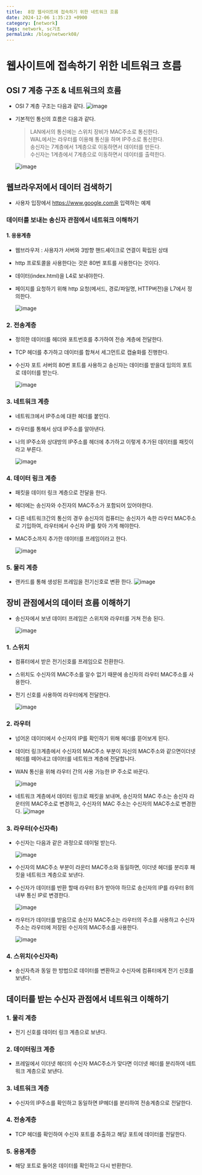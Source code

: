 ```yaml
---
title:  8장 웹사이트에 접속하기 위한 네트워크 흐름
date: 2024-12-06 1:35:23 +0900
category: [network]
tags: network, sc기초
permalink: /blog/network08/
---
```

# 웹사이트에 접속하기 위한 네트워크 흐름
## OSI 7 계층 구조 & 네트워크의 흐름
- OSI 7 계층 구조는 다음과 같다.
![image](https://github.com/user-attachments/assets/b486b894-c86b-421c-8679-80b8a2d18a7d)

- 기본적인 통신의 흐름은 다음과 같다. 
  > LAN에서의 통신에는 스위치 장비가 MAC주소로 통신한다. <br>
  > WAL에서는 라우터를 이용해 통신을 하며 IP주소로 통신한다. <br>
  > 송신자는 7계층에서 1계층으로 이동하면서 데이터를 만든다. <br>
  > 수신자는 1계층에서 7계층으로 이동하면서 데이터를 출력한다. 

  ![image](https://github.com/user-attachments/assets/2ba252ea-95e9-4ba0-b0e2-9b140c79ca1d)


## 웹브라우저에서 데이터 검색하기 
- 사용자 입장에서 https://www.google.com을 입력하는 예제 

### 데이터를 보내는 송신자 관점에서 네트워크 이해하기 
#### 1. 응용계층
- 웹브라우저 : 사용자가 서버와 3방향 핸드셰이크로 연결이 확립된 상태 
- http 프로토콜을 사용한다는 것은 80번 포트를 사용한다는 것이다.
- 데이터(index.html)을 L4로 보내야한다. 
- 페이지를 요청하기 위해 http 요청(메서드, 경로/파일명, HTTP버전)을 L7에서 정의한다.

  ![image](https://github.com/user-attachments/assets/1d16f7db-3daf-482b-b270-92c2bc81243b)

### 2. 전송계층
- 정의한 데이터를 헤더와 포트번호를 추가하여 전송 계층에 전달한다. 
- TCP 헤더를 추가하고 데이터를 합쳐서 세그먼트로 캡슐화를 진행한다.
- 수신자 포트 서버의 80번 포트를 사용하고 송신자는 데이터를 받을대 임의의 포트로 데이터를 받는다.

  ![image](https://github.com/user-attachments/assets/8d20f467-9821-406b-a6f3-c9fa17a404c3)

### 3. 네트워크 계층
- 네트워크에서 IP주소에 대한 헤더를 붙인다. 
- 라우터를 통해서 상대 IP주소를 알아낸다. 
- 나의 IP주소와 상대방의 IP주소를 헤더에 추가하고 이렇게 추가된 데이터를 패킷이라고 부른다.

  ![image](https://github.com/user-attachments/assets/49f417df-29cc-4b9a-81bf-b79bd192ed2a)

### 4. 데이터 링크 계층
- 패킷을 데이터 링크 계층으로 전달을 한다. 
- 헤더에는 송신자와 수진자의 MAC주소가 포함되어 있어야한다. 
- 다른 네트워크간의 통신의 경우 송신자의 컴퓨터는 송신자가 속한 라우터 MAC주소로 기입하여, 라우터에서 수신자 IP를 찾아 가게 해야한다.
- MAC주소까지 추가한 데이터를 프레임이라고 한다. 

  ![image](https://github.com/user-attachments/assets/2ef58137-e6d1-456f-9b72-45639ec6195f)

### 5. 물리 계층
 - 랜카드를 통해 생성된 프레임을 전기신호로 변환 한다.
  ![image](https://github.com/user-attachments/assets/5bc9cb16-e8da-40d9-b7ae-1e59f45356f4)

## 장비 관점에서의 데이터 흐름 이해하기 
- 송신자에서 보낸 데이터 프레임은 스위치와 라우터를 거쳐 전송 된다. 

  ![image](https://github.com/user-attachments/assets/f3f8ba8d-ad37-4902-91c1-21a4a0cb2b7c)

### 1. 스위치
- 컴퓨터에서 받은 전기신호를 프레임으로 전환한다. 
- 스위치도 수신자의 MAC주소를 알수 없기 때문에 송신자의 라우터 MAC주소를 사용한다. 
- 전기 신호를 사용하여 라우터에게 전달한다. 

  ![image](https://github.com/user-attachments/assets/3f6f7035-2476-44b4-b355-5f42336e3aef)

### 2. 라우터
- 넘어온 데이터에서 수신자의 IP를 확인하기 위해 헤더를 뜯어보게 된다.
- 데이터 링크계층에서 수신자의 MAC주소 부분이 자신의 MAC주소와 같으면이더넷 헤더를 떼어내고 데이터를 네트워크 계층에 전달합니다.
- WAN 통신을 위해 라우터 간의 사용 가능한 IP 주소로 바꾼다. 

  ![image](https://github.com/user-attachments/assets/973860eb-2ffe-46c7-8a92-f75acda58da6)

- 네트워크 계층에서 데이터 링크로 패킷을 보내며, 송신자의 MAC 주소는 송신자 라운터의 MAC주소로 변경하고, 수신자의 MAC 주소는 수신자의 MAC주소로 변경한다.
  ![image](https://github.com/user-attachments/assets/ebc9a3bf-fb18-4109-a2a2-62a45ab5d737)

### 3. 라우터(수신자측)
- 수신자는 다음과 같은 과정으로 데이털 받는다.

  ![image](https://github.com/user-attachments/assets/1803a036-018e-42d7-864a-724f89b23638)

- 수신자의 MAC주소 부분이 라운터 MAC주소와 동일하면, 이더넷 헤더를 분리후 패킷을 네트워크 계층으로 보낸다.
- 수신자가 데이터를 반환 할때 라우터 B가 받아야 하므로 송신자의 IP를 라우터 B의 내부 통신 IP로 변경한다.

  ![image](https://github.com/user-attachments/assets/1636e698-ee8d-4c15-82b8-d532b017d705)
- 라우터가 데이터를 받음므로 송신자 MAC주소는 라우터의 주소를 사용하고 수신자 주소는 라우터에 저장된 수신자의 MAC주소를 사용한다. 

  ![image](https://github.com/user-attachments/assets/db169d15-b3d3-4a7c-9b24-87fd994d2e5b)

### 4. 스위치(수신자측)
- 송신자측과 동일 한 방법으로 데이터를 변환하고 수신자에 컴퓨터에게 전기 신호를 보낸다.

## 데이터를 받는 수신자 관점에서 네트워크 이해하기 
### 1. 물리 계층
- 전기 신호를 데이터 링크 계층으로 보낸다. 

### 2. 데이터링크 계층
- 프레일에서 이더넷 헤더의 수신자 MAC주소가 맞다면 이더넷 헤더를 분리하여 네트워크 계층으로 보낸다.

### 3. 네트워크 계층
- 수신자의 IP주소를 확인하고 동일하면 IP헤더를 분리하여 전송계층으로 전달한다. 

### 4. 전송계층
- TCP 헤더를 확인하여 수신자 포트를 추출하고 해당 포트에 데이터를 전달한다. 

### 5. 응용계층
- 해당 포트로 들어온 데이터를 확인하고 다시 반환한다. 
